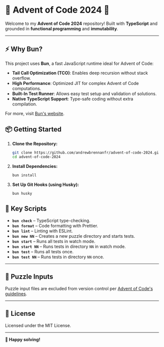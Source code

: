 # 🎄 Advent of Code 2024 🎄

Welcome to my **Advent of Code 2024** repository! Built with **TypeScript** and grounded in **functional programming** and **immutability**.

---

## ⚡ Why Bun?

This project uses **Bun**, a fast JavaScript runtime ideal for Advent of Code:

- **Tail Call Optimization (TCO)**: Enables deep recursion without stack overflow.
- **High Performance**: Optimized JIT for complex Advent of Code computations.
- **Built-In Test Runner**: Allows easy test setup and validation of solutions.
- **Native TypeScript Support**: Type-safe coding without extra compilation.

For more, visit [Bun's website](https://bun.sh/).

## 📦 Getting Started

1. **Clone the Repository:**

    ```sh
    git clone https://github.com/andrewbrennanfr/advent-of-code-2024.git
    cd advent-of-code-2024
    ```

2. **Install Dependencies:**

    ```sh
    bun install
    ```

3. **Set Up Git Hooks (using Husky):**
    ```sh
    bun husky
    ```

## 🚀 Key Scripts

- **`bun check`** – TypeScript type-checking.
- **`bun format`** – Code formatting with Prettier.
- **`bun lint`** – Linting with ESLint.
- **`bun new NN`** – Creates a new puzzle directory and starts tests.
- **`bun start`** – Runs all tests in watch mode.
- **`bun start NN`** – Runs tests in directory `NN` in watch mode.
- **`bun test`** – Runs all tests once.
- **`bun test NN`** – Runs tests in directory `NN` once.

---

## 📁 Puzzle Inputs

Puzzle input files are excluded from version control per [Advent of Code's guidelines](https://adventofcode.com/2024/about).

---

## 📜 License

Licensed under the MIT License.

---

**🎅 Happy solving!**
